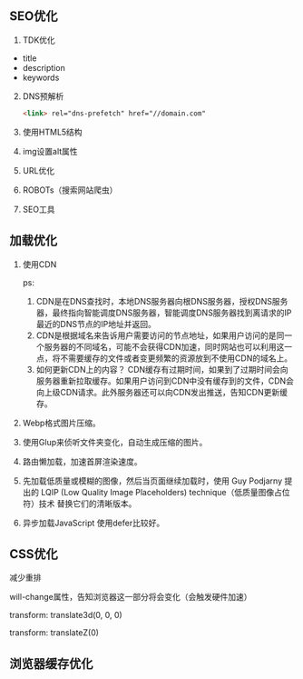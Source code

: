 ## SEO优化

1. TDK优化

- title
- description
- keywords

2. DNS预解析

   ``````html
   <link> rel="dns-prefetch" href="//domain.com"
   ``````

   

3. 使用HTML5结构

4. img设置alt属性

5. URL优化

6. ROBOTs（搜索网站爬虫）

7. SEO工具

## 加载优化

1. 使用CDN

   ps: 
      1. CDN是在DNS查找时，本地DNS服务器向根DNS服务器，授权DNS服务器，最终指向智能调度DNS服务器，智能调度DNS服务器找到离请求的IP最近的DNS节点的IP地址并返回。
      2. CDN是根据域名来告诉用户需要访问的节点地址，如果用户访问的是同一个服务器的不同域名，可能不会获得CDN加速，同时网站也可以利用这一点，将不需要缓存的文件或者变更频繁的资源放到不使用CDN的域名上。
      3. 如何更新CDN上的内容？ CDN缓存有过期时间，如果到了过期时间会向服务器重新拉取缓存。如果用户访问到CDN中没有缓存到的文件，CDN会向上级CDN请求。此外服务器还可以向CDN发出推送，告知CDN更新缓存。

2. Webp格式图片压缩。

3. 使用Glup来侦听文件夹变化，自动生成压缩的图片。

4. 路由懒加载，加速首屏渲染速度。

5. 先加载低质量或模糊的图像，然后当页面继续加载时，使用 Guy Podjarny 提出的 LQIP (Low Quality Image Placeholders) technique（低质量图像占位符）技术 替换它们的清晰版本。

6. 异步加载JavaScript 使用defer比较好。

## CSS优化

减少重排

will-change属性，告知浏览器这一部分将会变化（会触发硬件加速）

transform: translate3d(0, 0, 0)

transform: translateZ(0)

## 浏览器缓存优化

